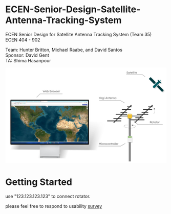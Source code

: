 # ECEN-Senior-Design-Satellite-Antenna-Tracking-System
ECEN Senior Design for Satellite Antenna Tracking System (Team 35)   
ECEN 404 - 902  

Team: Hunter Britton, Michael Raabe, and David Santos  
Sponsor: David Gent  
TA: Shima Hasanpour


![Alt text](/Web%20Application/SystemDiagram.png)  

# Getting Started #
use "123.123.123.123" to connect rotator.

please feel free to respond to usability
[survey](https://docs.google.com/forms/d/e/1FAIpQLSd21MU0EVuUkeBxPK8d8QQm8463bmFguTh8EWiIoXsEO7i7IQ/viewform?usp=sf_link)
